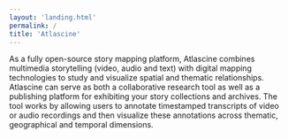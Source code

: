 ```yaml
---
layout: 'landing.html'
permalink: /
title: 'Atlascine'
---
```


As a fully open-source story mapping platform, Atlascine combines multimedia storytelling (video, audio and text) with digital mapping technologies to study and visualize spatial and thematic relationships. Atlascine can serve as both a collaborative research tool as well as a publishing platform for exhibiting your story collections and archives. The tool works by allowing users to annotate timestamped transcripts of video or audio recordings and then visualize these annotations across thematic, geographical and temporal dimensions.